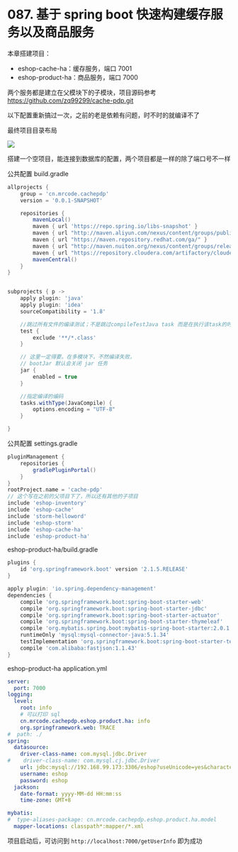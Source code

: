 # 087. 基于 spring boot 快速构建缓存服务以及商品服务

本章搭建项目：

- eshop-cache-ha：缓存服务，端口 7001
- eshop-product-ha：商品服务，端口 7000

两个服务都是建立在父模块下的子模块，项目源码参考 https://github.com/zq99299/cache-pdp.git

以下配置重新搞过一次，之前的老是依赖有问题，时不时的就编译不了

最终项目目录布局

![](https://txxs.github.io/pic/record/cache-pdp/markdown-img-paste-20190601220937716.png)

搭建一个空项目，能连接到数据库的配置，两个项目都是一样的除了端口号不一样

公共配置 build.gradle

```groovy
allprojects {
    group = 'cn.mrcode.cachepdp'
    version = '0.0.1-SNAPSHOT'

    repositories {
        mavenLocal()
        maven { url 'https://repo.spring.io/libs-snapshot' }
        maven { url "http://maven.aliyun.com/nexus/content/groups/public" }
        maven { url "https://maven.repository.redhat.com/ga/" }
        maven { url "http://maven.nuiton.org/nexus/content/groups/releases/" }
        maven { url "https://repository.cloudera.com/artifactory/cloudera-repos/" }
        mavenCentral()
    }
}


subprojects { p ->
    apply plugin: 'java'
    apply plugin: 'idea'
    sourceCompatibility = '1.8'

    //跳过所有文件的编译测试；不是跳过compileTestJava task 而是在执行该task的时候，跳过所有的测试文件
    test {
        exclude '**/*.class'
    }

    // 这里一定得要。在多模块下，不然编译失败，
    // bootJar 默认会关闭 jar 任务
    jar {
        enabled = true
    }

    //指定编译的编码
    tasks.withType(JavaCompile) {
        options.encoding = "UTF-8"
    }

}
```

公共配置 settings.gradle

```groovy
pluginManagement {
    repositories {
        gradlePluginPortal()
    }
}
rootProject.name = 'cache-pdp'
// 这个写在之前的父项目下了，所以还有其他的子项目
include 'eshop-inventory'
include 'eshop-cache'
include 'storm-helloword'
include 'eshop-storm'
include 'eshop-cache-ha'
include 'eshop-product-ha'

```

eshop-product-ha/build.gradle

```groovy
plugins {
    id 'org.springframework.boot' version '2.1.5.RELEASE'
}

apply plugin: 'io.spring.dependency-management'
dependencies {
    compile 'org.springframework.boot:spring-boot-starter-web'
    compile 'org.springframework.boot:spring-boot-starter-jdbc'
    compile 'org.springframework.boot:spring-boot-starter-actuator'
    compile 'org.springframework.boot:spring-boot-starter-thymeleaf'
    compile 'org.mybatis.spring.boot:mybatis-spring-boot-starter:2.0.1'
    runtimeOnly 'mysql:mysql-connector-java:5.1.34'
    testImplementation 'org.springframework.boot:spring-boot-starter-test'
    compile 'com.alibaba:fastjson:1.1.43'
}
```

eshop-product-ha application.yml

```yml
server:
  port: 7000
logging:
  level:
    root: info
    # 可以打印 sql
    cn.mrcode.cachepdp.eshop.product.ha: info
    org.springframework.web: TRACE
#  path: ./
spring:
  datasource:
    driver-class-name: com.mysql.jdbc.Driver
#    driver-class-name: com.mysql.cj.jdbc.Driver
    url: jdbc:mysql://192.168.99.173:3306/eshop?useUnicode=yes&characterEncoding=UTF-8&useSSL=false
    username: eshop
    password: eshop
  jackson:
    date-format: yyyy-MM-dd HH:mm:ss
    time-zone: GMT+8

mybatis:
#  type-aliases-package: cn.mrcode.cachepdp.eshop.product.ha.model
  mapper-locations: classpath*:mapper/*.xml
```

项目启动后，可访问到 `http://localhost:7000/getUserInfo` 即为成功
